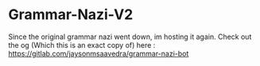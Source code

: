 # Grammar-Nazi-V2
Since the original grammar nazi went down, im hosting it again. Check out the og (Which this is an exact copy of) here : https://gitlab.com/jaysonmsaavedra/grammar-nazi-bot
